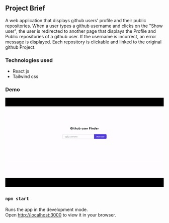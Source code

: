 ## Project Brief

A web application that displays github users' profile and their public repositories. When a user types a github username and clicks on the "Show user", the user is redirected to another page that displays the Profile and Public repositories of a github user. If the username is incorrect, an error message is displayed. Each repository is clickable and linked to the original github Project.

### Technologies used

- React js
- Tailwind css

### Demo

![](GithubUserFinder.gif)

### `npm start`

Runs the app in the development mode.\
Open [http://localhost:3000](http://localhost:3000) to view it in your browser.
